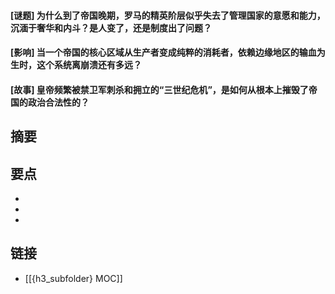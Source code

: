 #### [谜题] 为什么到了帝国晚期，罗马的精英阶层似乎失去了管理国家的意愿和能力，沉湎于奢华和内斗？是人变了，还是制度出了问题？


#### [影响] 当一个帝国的核心区域从生产者变成纯粹的消耗者，依赖边缘地区的输血为生时，这个系统离崩溃还有多远？


#### [故事] 皇帝频繁被禁卫军刺杀和拥立的“三世纪危机”，是如何从根本上摧毁了帝国的政治合法性的？


## 摘要


## 要点

- 
- 
- 

## 链接

- [[{h3_subfolder} MOC]]
